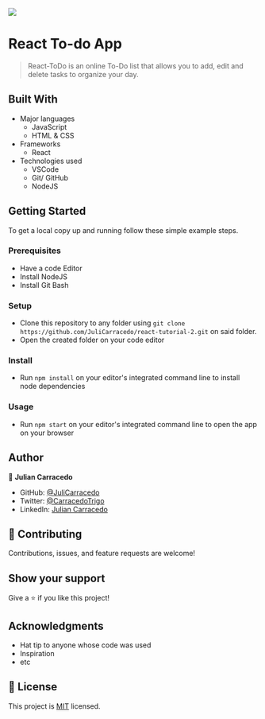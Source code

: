 ![](https://img.shields.io/badge/Microverse-blueviolet)

# React To-do App

> React-ToDo is an online To-Do list that allows you to add, edit and delete tasks to organize your day.


## Built With

- Major languages
    - JavaScript
    - HTML & CSS
- Frameworks
    - React
- Technologies used
    - VSCode
    - Git/ GitHub
    - NodeJS

## Getting Started

To get a local copy up and running follow these simple example steps.

### Prerequisites

- Have a code Editor
- Install NodeJS
- Install Git Bash

### Setup

- Clone this repository to any folder using ```git clone https://github.com/JuliCarracedo/react-tutorial-2.git``` on said folder.
- Open the created folder on your code editor

### Install

- Run ```npm install``` on your editor's integrated command line to install node dependencies

### Usage

- Run ```npm start``` on your editor's integrated command line to open the app on your browser

## Author

👤 **Julian Carracedo**

- GitHub: [@JuliCarracedo](https://github.com/JuliCarracedo)
- Twitter: [@CarracedoTrigo](https://twitter.com/CarracedoTrigo)
- LinkedIn: [Julian Carracedo](https://linkedin.com/in/julian-carracedo)


## 🤝 Contributing

Contributions, issues, and feature requests are welcome!

## Show your support

Give a ⭐️ if you like this project!

## Acknowledgments

- Hat tip to anyone whose code was used
- Inspiration
- etc

## 📝 License

This project is [MIT](./MIT.md) licensed.